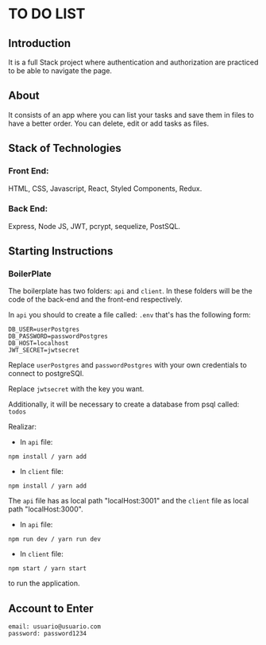 # TO DO LIST

## Introduction

It is a full Stack project where authentication and authorization are practiced to be able to navigate the page.

## About

It consists of an app where you can list your tasks and save them in files to have a better order. You can delete, edit or add tasks as files.

## Stack of Technologies

### Front End:

HTML, CSS, Javascript, React, Styled Components, Redux.

### Back End:

Express, Node JS, JWT, pcrypt, sequelize, PostSQL.

## **Starting Instructions**

### BoilerPlate

The boilerplate has two folders: `api` and `client`. In these folders will be the code of the back-end and the front-end respectively.

In `api` you should to create a file called: `.env` that's has the following form:

```
DB_USER=userPostgres
DB_PASSWORD=passwordPostgres
DB_HOST=localhost
JWT_SECRET=jwtsecret
```

Replace `userPostgres` and `passwordPostgres` with your own credentials to connect to postgreSQl.

Replace `jwtsecret` with the key you want.

Additionally, it will be necessary to create a database from psql called: `todos`

Realizar:

- In `api` file:

```
npm install / yarn add
```

- In `client` file:

```
npm install / yarn add
```

The `api` file has as local path "localHost:3001" and the `client` file as local path "localHost:3000".

- In `api` file:

```
npm run dev / yarn run dev
```

- In `client` file:

```
npm start / yarn start
```

to run the application.

## Account to Enter

```
email: usuario@usuario.com
password: password1234
```
